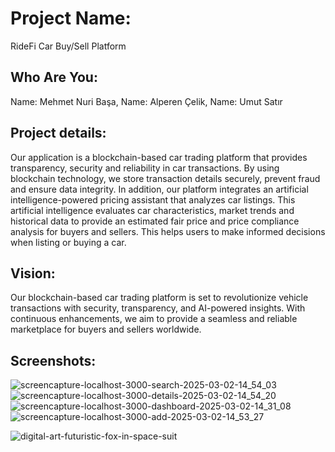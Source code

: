 # Project Name:
RideFi Car Buy/Sell Platform

## Who Are You:
Name: Mehmet Nuri Başa,
Name: Alperen Çelik,
Name: Umut Satır

## Project details:
Our application is a blockchain-based car trading platform that provides transparency, security and reliability in car transactions. By using blockchain technology, we store transaction details securely, prevent fraud and ensure data integrity. 
In addition, our platform integrates an artificial intelligence-powered pricing assistant that analyzes car listings. This artificial intelligence evaluates car characteristics, market trends and historical data to provide an estimated fair price and price compliance analysis for buyers and sellers. This helps users to make informed decisions when listing or buying a car.

## Vision:
Our blockchain-based car trading platform is set to revolutionize vehicle transactions with security, transparency, and AI-powered insights. With continuous enhancements, we aim to provide a seamless and reliable marketplace for buyers and sellers worldwide.

## Screenshots:
![screencapture-localhost-3000-search-2025-03-02-14_54_03](https://github.com/user-attachments/assets/e23b0cd1-83b7-45fd-b811-d0ad719c9bfa)
![screencapture-localhost-3000-details-2025-03-02-14_54_20](https://github.com/user-attachments/assets/6a1a4c33-de05-440f-b86f-20d8cc0aad62)
![screencapture-localhost-3000-dashboard-2025-03-02-14_31_08](https://github.com/user-attachments/assets/abd68c6e-5894-4add-9080-a366829522f0)
![screencapture-localhost-3000-add-2025-03-02-14_53_27](https://github.com/user-attachments/assets/e569a7d1-f978-4b2e-b40b-5b985f6a13fa)


![digital-art-futuristic-fox-in-space-suit](https://github.com/user-attachments/assets/10ae02cd-a600-485d-a87b-0adb3380b271)

